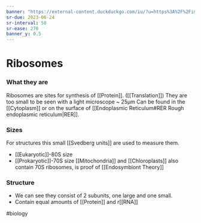 ```yaml
---
banner: "https://external-content.duckduckgo.com/iu/?u=https%3A%2F%2Fimages.fineartamerica.com%2Fimages-medium-large-5%2Fhuman-80s-ribosome-alfred-pasiekascience-photo-library.jpg&f=1&nofb=1&ipt=798a898e46a61b7a58db1ae6efcc5a9def3e372526fe7fc7dfc7090e0ae1f755&ipo=images"
sr-due: 2023-06-24
sr-interval: 50
sr-ease: 270
banner_y: 0.5
---
```

# Ribosomes

### What they are
Ribosomes are sites for synthesis of [[Protein]]. ([[Translation]])
They are too small to be seen with a light microscope ~ 25µm
Can be found in the [[Cytoplasm]] or on the surface of [[Endoplasmic Reticulum#RER Rough endoplasmic reticulum|RER]].

### Sizes
For structures this small [[Svedberg units]] are used to measure them. 
- [[Eukaryotic]]-80S size 
- [[Prokaryotic]]-70S size
[[Mitochondria]] and [[Chloroplasts]] also contain 70S ribosomes, is proof of [[Endosymbiont Theory]]

### Structure
- We can see they consist of 2 subunits, one large and one small.  
- Contain equal amounts of [[Protein]] and r[[RNA]]

#biology 